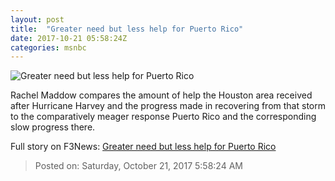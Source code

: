 ```yaml
---
layout: post
title:  "Greater need but less help for Puerto Rico"
date: 2017-10-21 05:58:24Z
categories: msnbc
---
```


![Greater need but less help for Puerto Rico](https://media1.s-nbcnews.com/j/MSNBC/Components/Video/201710/n_maddow_fhelpgap_171020_1920x1080.video_1067x600.jpg)

Rachel Maddow compares the amount of help the Houston area received after Hurricane Harvey and the progress made in recovering from that storm to the comparatively meager response Puerto Rico and the corresponding slow progress there.


Full story on F3News: [Greater need but less help for Puerto Rico](http://www.f3nws.com/n/4yBmMD)

> Posted on: Saturday, October 21, 2017 5:58:24 AM

